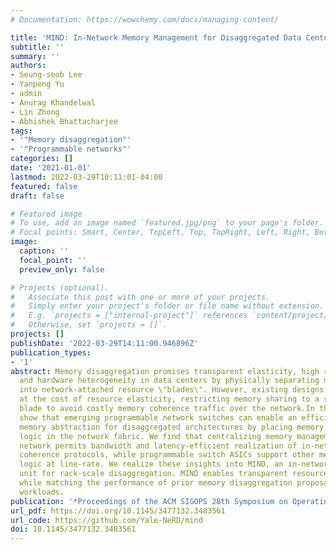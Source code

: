 ```yaml
---
# Documentation: https://wowchemy.com/docs/managing-content/

title: 'MIND: In-Network Memory Management for Disaggregated Data Centers'
subtitle: ''
summary: ''
authors:
- Seung-seob Lee
- Yanpeng Yu
- admin
- Anurag Khandelwal
- Lin Zhong
- Abhishek Bhattacharjee
tags:
- '"Memory disaggregation"'
- '"Programmable networks"'
categories: []
date: '2021-01-01'
lastmod: 2022-03-29T10:11:01-04:00
featured: false
draft: false

# Featured image
# To use, add an image named `featured.jpg/png` to your page's folder.
# Focal points: Smart, Center, TopLeft, Top, TopRight, Left, Right, BottomLeft, Bottom, BottomRight.
image:
  caption: ''
  focal_point: ''
  preview_only: false

# Projects (optional).
#   Associate this post with one or more of your projects.
#   Simply enter your project's folder or file name without extension.
#   E.g. `projects = ["internal-project"]` references `content/project/deep-learning/index.md`.
#   Otherwise, set `projects = []`.
projects: []
publishDate: '2022-03-29T14:11:00.946896Z'
publication_types:
- '1'
abstract: Memory disaggregation promises transparent elasticity, high resource utilization
  and hardware heterogeneity in data centers by physically separating memory and compute
  into network-attached resource \"blades\". However, existing designs achieve performance
  at the cost of resource elasticity, restricting memory sharing to a single compute
  blade to avoid costly memory coherence traffic over the network.In this work, we
  show that emerging programmable network switches can enable an efficient shared
  memory abstraction for disaggregated architectures by placing memory management
  logic in the network fabric. We find that centralizing memory management in the
  network permits bandwidth and latency-efficient realization of in-network cache
  coherence protocols, while programmable switch ASICs support other memory management
  logic at line-rate. We realize these insights into MIND, an in-network memory management
  unit for rack-scale disaggregation. MIND enables transparent resource elasticity
  while matching the performance of prior memory disaggregation proposals for real-world
  workloads.
publication: '*Proceedings of the ACM SIGOPS 28th Symposium on Operating Systems Principles(SOSP 21)*'
url_pdf: https://doi.org/10.1145/3477132.3483561
url_code: https://github.com/Yale-NeRD/mind
doi: 10.1145/3477132.3483561
---
```

